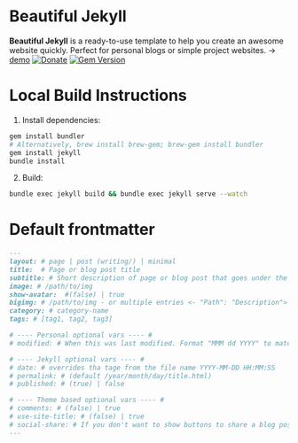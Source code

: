 # Beautiful Jekyll

**Beautiful Jekyll** is a ready-to-use template to help you create an awesome website quickly. Perfect for personal blogs or simple project websites. → [demo](https://deanattali.com/beautiful-jekyll/) 
 [![Donate](https://img.shields.io/badge/Donate-PayPal-green.svg)](https://www.paypal.me/daattali/20) [![Gem Version](https://badge.fury.io/rb/beautiful-jekyll-theme.svg)](https://badge.fury.io/rb/beautiful-jekyll-theme) 

# Local Build Instructions

1. Install dependencies:
``` sh
gem install bundler
# Alternatively, brew install brew-gem; brew-gem install bundler
gem install jekyll
bundle install
```
2. Build:
```sh
bundle exec jekyll build && bundle exec jekyll serve --watch
```

# Default frontmatter

```md
---
layout: # page | post (writing/) | minimal
title:  # Page or blog post title
subtitle: # Short description of page or blog post that goes under the title
image: # /path/to/img
show-avatar:  #(false) | true
bigimg: # /path/to/img - or multiple entries <- "Path": "Description">
category: # category-name
tags: # [tag1, tag2, tag3]

# ---- Personal optional vars ---- #
# modified: # When this was last modified. Format "MMM dd YYYY" to match default styling.

# ---- Jekyll optional vars ---- #
# date: # overrides tha tage from the file name YYYY-MM-DD HH:MM:SS
# permalink: # (default /year/month/day/title.html)
# published: # (true) | false

# ---- Theme based optional vars ---- #
# comments: # (false) | true
# use-site-title: # (false) | true
# social-share: # If you don't want to show buttons to share a blog post on social media, use social-share: false (this feature is turned on by default).
---
```
